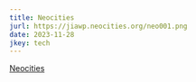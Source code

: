 ```yaml
---
title: Neocities
jurl: https://jiawp.neocities.org/neo001.png
date: 2023-11-28
jkey: tech
---
```

[Neocities](https://neocities.org/)